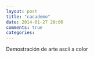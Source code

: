 ```yaml
---
layout: post
title: "cacademo"
date: 2014-01-27 20:06
comments: true
categories: 
---
```

Demostración de arte ascii a color

